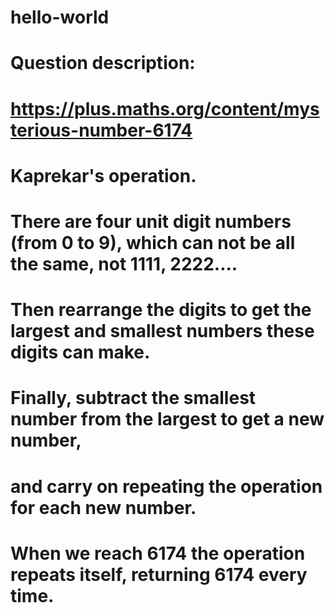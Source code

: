 # hello-world
# Question description:
# https://plus.maths.org/content/mysterious-number-6174
# Kaprekar's operation.
# There are four unit digit numbers (from 0 to 9), which can not be all the same, not 1111, 2222....
# Then rearrange the digits to get the largest and smallest numbers these digits can make.
# Finally, subtract the smallest number from the largest to get a new number,
# and carry on repeating the operation for each new number.
# When we reach 6174 the operation repeats itself, returning 6174 every time.

